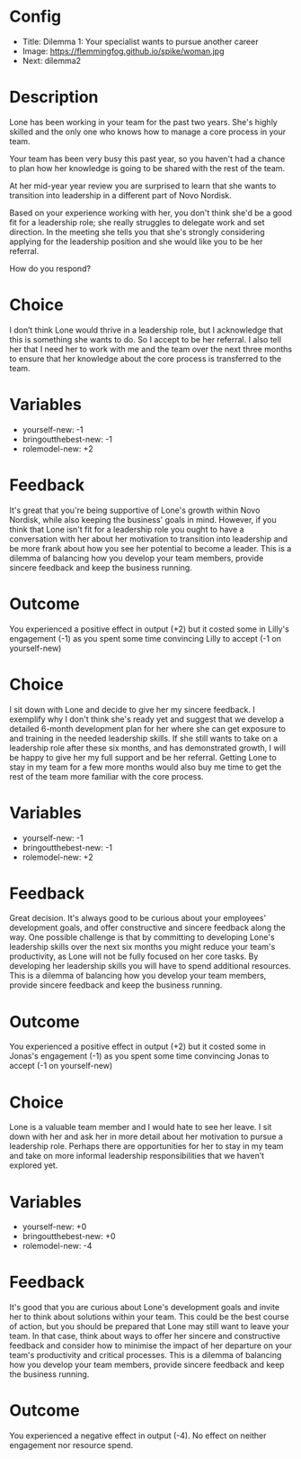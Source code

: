 # Config
 - Title: Dilemma 1: Your specialist wants to pursue another career
 - Image: https://flemmingfog.github.io/spike/woman.jpg
 - Next: dilemma2

# Description
Lone has been working in your team for the past two years. She's highly skilled and the only one who knows how to manage a core process in your team. 

Your team has been very busy this past year, so you haven't had a chance to plan how her knowledge is going to be shared with the rest of the team. 

At her mid-year year review you are surprised to learn that she wants to transition into leadership in a different part of Novo Nordisk. 

Based on your experience working with her, you don't think she'd be a good fit for a leadership role; she really struggles to delegate work and set direction. In the meeting she tells you that she's strongly considering applying for the leadership position and she would like you to be her referral. 

How do you respond?

# Choice
 I don’t think Lone would thrive in a leadership role, but I acknowledge that this is something she wants to do. So I accept to be her referral. I also tell her that I need her to work with me and the team over the next three months to ensure that her knowledge about the core process is transferred to the team. 

# Variables
 - yourself-new: -1
 - bringoutthebest-new: -1
 - rolemodel-new: +2
 

# Feedback
It's great that you're being supportive of Lone's growth within Novo Nordisk, while also keeping the business' goals in mind. 
However, if you think that Lone isn't fit for a leadership role you ought to have a conversation with her about her motivation to transition into leadership and be more frank about how you see her potential to become a leader. 
This is a dilemma of balancing how you develop your team members, provide sincere feedback and keep the business running.

# Outcome

You experienced a positive effect in output (+2) but it costed some in Lilly's engagement (-1) as you spent some time convincing Lilly to accept (-1 on yourself-new) 


# Choice
I sit down with Lone and decide to give her my sincere feedback. I exemplify why I don't think she's ready yet and suggest that we develop a detailed 6-month development plan for her where she can get exposure to and training in the needed leadership skills. 
If she still wants to take on a leadership role after these six months, and has demonstrated growth, I will be happy to give her my full support and be her referral. 
Getting Lone to stay in my team for a few more months would also buy me time to get the rest of the team more familiar with the core process.  

# Variables
 - yourself-new: -1
 - bringoutthebest-new: -1
 - rolemodel-new: +2


# Feedback
Great decision. It's always good to be curious about your employees' development goals, and offer constructive and sincere feedback along the way. One possible challenge is that by committing to developing Lone's leadership skills over the next six months you might reduce your team's productivity, as Lone will not be fully focused on her core tasks. 
By developing her leadership skills you will have to spend additional resources. This is a dilemma of balancing how you develop your team members, provide sincere feedback and keep the business running.


# Outcome

You experienced a positive effect in output (+2) but it costed some in Jonas's engagement (-1) as you spent some time convincing Jonas to accept (-1 on yourself-new) 



# Choice
Lone is a valuable team member and I would hate to see her leave. I sit down with her and ask her in more detail about her motivation to pursue a leadership role. Perhaps there are opportunities for her to stay in my team and take on more informal leadership responsibilities that we haven’t explored yet.

# Variables
 - yourself-new: +0
 - bringoutthebest-new: +0
 - rolemodel-new: -4


# Feedback
It's good that you are curious about Lone's development goals and invite her to think about solutions within your team. This could be the best course of action, but you should be prepared that Lone may still want to leave your team. 
In that case, think about ways to offer her sincere and constructive feedback and consider how to minimise the impact of her departure on your team's productivity and critical processes. 
This is a dilemma of balancing how you develop your team members, provide sincere feedback and keep the business running.


# Outcome

You experienced a negative effect in output (-4). No effect on neither engagement nor resource spend. 



